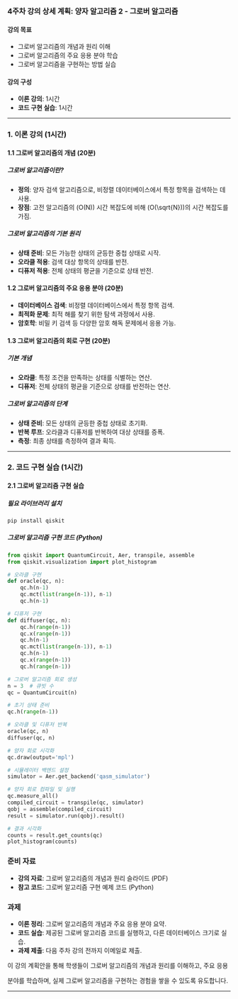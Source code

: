 ### 4주차 강의 상세 계획: 양자 알고리즘 2 - 그로버 알고리즘

#### 강의 목표
- 그로버 알고리즘의 개념과 원리 이해
- 그로버 알고리즘의 주요 응용 분야 학습
- 그로버 알고리즘을 구현하는 방법 실습

#### 강의 구성
- **이론 강의**: 1시간
- **코드 구현 실습**: 1시간

---

### 1. 이론 강의 (1시간)

#### 1.1 그로버 알고리즘의 개념 (20분)

##### 그로버 알고리즘이란?
- **정의**: 양자 검색 알고리즘으로, 비정렬 데이터베이스에서 특정 항목을 검색하는 데 사용.
- **장점**: 고전 알고리즘의 \(O(N)\) 시간 복잡도에 비해 \(O(\sqrt{N})\)의 시간 복잡도를 가짐.

##### 그로버 알고리즘의 기본 원리
- **상태 준비**: 모든 가능한 상태의 균등한 중첩 상태로 시작.
- **오라클 적용**: 검색 대상 항목의 상태를 반전.
- **디퓨저 적용**: 전체 상태의 평균을 기준으로 상태 반전.

#### 1.2 그로버 알고리즘의 주요 응용 분야 (20분)
- **데이터베이스 검색**: 비정렬 데이터베이스에서 특정 항목 검색.
- **최적화 문제**: 최적 해를 찾기 위한 탐색 과정에서 사용.
- **암호학**: 비밀 키 검색 등 다양한 암호 해독 문제에서 응용 가능.

#### 1.3 그로버 알고리즘의 회로 구현 (20분)

##### 기본 개념
- **오라클**: 특정 조건을 만족하는 상태를 식별하는 연산.
- **디퓨저**: 전체 상태의 평균을 기준으로 상태를 반전하는 연산.

##### 그로버 알고리즘의 단계
- **상태 준비**: 모든 상태의 균등한 중첩 상태로 초기화.
- **반복 루프**: 오라클과 디퓨저를 반복하여 대상 상태를 증폭.
- **측정**: 최종 상태를 측정하여 결과 획득.

---

### 2. 코드 구현 실습 (1시간)

#### 2.1 그로버 알고리즘 구현 실습

##### 필요 라이브러리 설치
```bash
pip install qiskit
```

##### 그로버 알고리즘 구현 코드 (Python)
```python
from qiskit import QuantumCircuit, Aer, transpile, assemble
from qiskit.visualization import plot_histogram

# 오라클 구현
def oracle(qc, n):
    qc.h(n-1)
    qc.mct(list(range(n-1)), n-1)
    qc.h(n-1)

# 디퓨저 구현
def diffuser(qc, n):
    qc.h(range(n-1))
    qc.x(range(n-1))
    qc.h(n-1)
    qc.mct(list(range(n-1)), n-1)
    qc.h(n-1)
    qc.x(range(n-1))
    qc.h(range(n-1))

# 그로버 알고리즘 회로 생성
n = 3  # 큐빗 수
qc = QuantumCircuit(n)

# 초기 상태 준비
qc.h(range(n-1))

# 오라클 및 디퓨저 반복
oracle(qc, n)
diffuser(qc, n)

# 양자 회로 시각화
qc.draw(output='mpl')

# 시뮬레이터 백엔드 설정
simulator = Aer.get_backend('qasm_simulator')

# 양자 회로 컴파일 및 실행
qc.measure_all()
compiled_circuit = transpile(qc, simulator)
qobj = assemble(compiled_circuit)
result = simulator.run(qobj).result()

# 결과 시각화
counts = result.get_counts(qc)
plot_histogram(counts)
```

### 준비 자료
- **강의 자료**: 그로버 알고리즘의 개념과 원리 슬라이드 (PDF)
- **참고 코드**: 그로버 알고리즘 구현 예제 코드 (Python)

### 과제
- **이론 정리**: 그로버 알고리즘의 개념과 주요 응용 분야 요약.
- **코드 실습**: 제공된 그로버 알고리즘 코드를 실행하고, 다른 데이터베이스 크기로 실습.
- **과제 제출**: 다음 주차 강의 전까지 이메일로 제출.

이 강의 계획안을 통해 학생들이 그로버 알고리즘의 개념과 원리를 이해하고, 주요 응용

 분야를 학습하며, 실제 그로버 알고리즘을 구현하는 경험을 쌓을 수 있도록 유도합니다.

---
